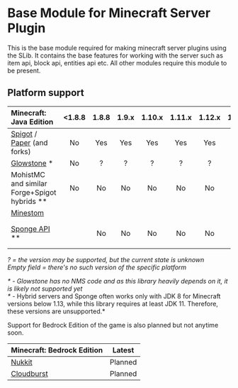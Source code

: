 # Base Module for Minecraft Server Plugin

This is the base module required for making minecraft server plugins using the SLib. It contains the base features for working with the server such as item api, block api, entities api etc. All other modules require this module to be present.

## Platform support

| Minecraft: Java Edition                                                                   | <1.8.8 | 1.8.8 | 1.9.x | 1.10.x | 1.11.x | 1.12.x | 1.13.x | 1.14.x | 1.15.x |     1.16.x      | 1.17.x |     1.18.x      |      1.19.x      |      1.20.x      |
|:------------------------------------------------------------------------------------------|:------:|:-----:|:-----:|:------:|:------:|:------:|:------:|:------:|:------:|:---------------:|:------:|:---------------:|:----------------:|:----------------:| 
| [Spigot](https://www.spigotmc.org/wiki/spigot/) / [Paper](https://papermc.io) (and forks) |   No   |  Yes  |  Yes  |  Yes   |  Yes   |  Yes   |  Yes   |  Yes   |  Yes   |       Yes       |  Yes   |       Yes       |       Yes        |       Yes        | 
| [Glowstone](https://glowstone.net/) *                                                     |   No   |   ?   |   ?   |   ?    |   ?    |   ?    |        |        |        |                 |   ?    |                 |        ?         |                  |
| MohistMC and similar Forge+Spigot hybrids **                                              |   No   |  No   |  No   |   No   |   No   |   No   |   ?    |   ?    |   ?    |        ?        |   ?    |        ?        |        ?         |        ?         | 
| [Minestom](https://minestom.net/)                                                         |        |       |       |        |        |        |        |        |        |                 |        |                 |                  |     Planned      |
| [Sponge API](https://www.spongepowered.org/) **                                           |        |  No   |  No   |   No   |   No   |   No   |        |        |        | Planned (API 8) |        | Planned (API 9) | Planned (API 10) | Planned (API 11) |

*? = the version may be supported, but the current state is unknown*  
*Empty field = there's no such version of the specific platform*

*\* - Glowstone has no NMS code and as this library heavily depends on it, it is likely not supported yet*  
*\** - Hybrid servers and Sponge often works only with JDK 8 for Minecraft versions below 1.13, while this library requires at least JDK 11. Therefore, these versions are unsupported.*  

Support for Bedrock Edition of the game is also planned but not anytime soon.

| Minecraft: Bedrock Edition | Latest |
| :--- | :---: |
| [Nukkit](https://github.com/CloudburstMC/Nukkit) | Planned |
| [Cloudburst](https://github.com/CloudburstMC/Server) | Planned |